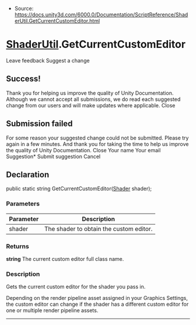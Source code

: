 * Source: https://docs.unity3d.com/6000.0/Documentation/ScriptReference/ShaderUtil.GetCurrentCustomEditor.html

#  [ShaderUtil](https://docs.unity3d.com/6000.0/Documentation/ScriptReference/ShaderUtil.html).GetCurrentCustomEditor
Leave feedback
Suggest a change
## Success!
Thank you for helping us improve the quality of Unity Documentation. Although we cannot accept all submissions, we do read each suggested change from our users and will make updates where applicable.
Close
## Submission failed
For some reason your suggested change could not be submitted. Please <a>try again</a> in a few minutes. And thank you for taking the time to help us improve the quality of Unity Documentation.
Close
Your name Your email Suggestion* Submit suggestion
Cancel
## Declaration
public static string GetCurrentCustomEditor([Shader](https://docs.unity3d.com/6000.0/Documentation/ScriptReference/Shader.html) shader); 
### Parameters
Parameter | Description  
---|---  
shader | The shader to obtain the custom editor.  
### Returns
**string** The current custom editor full class name. 
### Description
Gets the current custom editor for the shader you pass in.  
  
Depending on the render pipeline asset assigned in your Graphics Settings, the custom editor can change if the shader has a different custom editor for one or multiple render pipeline assets.
* * *
